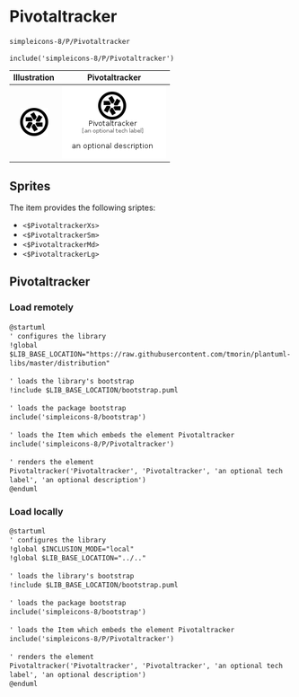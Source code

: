 # Pivotaltracker


```text
simpleicons-8/P/Pivotaltracker
```

```text
include('simpleicons-8/P/Pivotaltracker')
```



| Illustration | Pivotaltracker |
| :---: | :---: |
| ![illustration for Illustration](../../simpleicons-8/P/Pivotaltracker.png) | ![illustration for Pivotaltracker](../../simpleicons-8/P/Pivotaltracker.Local.png) |



## Sprites
The item provides the following sriptes:

- `<$PivotaltrackerXs>`
- `<$PivotaltrackerSm>`
- `<$PivotaltrackerMd>`
- `<$PivotaltrackerLg>`





## Pivotaltracker

### Load remotely
```plantuml
@startuml
' configures the library
!global $LIB_BASE_LOCATION="https://raw.githubusercontent.com/tmorin/plantuml-libs/master/distribution"

' loads the library's bootstrap
!include $LIB_BASE_LOCATION/bootstrap.puml

' loads the package bootstrap
include('simpleicons-8/bootstrap')

' loads the Item which embeds the element Pivotaltracker
include('simpleicons-8/P/Pivotaltracker')

' renders the element
Pivotaltracker('Pivotaltracker', 'Pivotaltracker', 'an optional tech label', 'an optional description')
@enduml
```

### Load locally
```plantuml
@startuml
' configures the library
!global $INCLUSION_MODE="local"
!global $LIB_BASE_LOCATION="../.."

' loads the library's bootstrap
!include $LIB_BASE_LOCATION/bootstrap.puml

' loads the package bootstrap
include('simpleicons-8/bootstrap')

' loads the Item which embeds the element Pivotaltracker
include('simpleicons-8/P/Pivotaltracker')

' renders the element
Pivotaltracker('Pivotaltracker', 'Pivotaltracker', 'an optional tech label', 'an optional description')
@enduml
```

